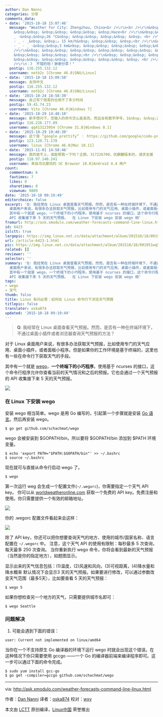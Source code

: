 ```yaml
---
author: Dan Nanni
categories: 分享
comments_data:
- date: '2015-10-18 15:07:46'
  message: "Weather for City: Zhengzhou, China<br />\r\n<br />\r\n&nbsp; &nbsp;&nbsp;
    &nbsp;&nbsp; &nbsp;&nbsp; &nbsp;&nbsp; &nbsp;Haze<br />\r\n&nbsp;&nbsp;_ - _ -
    _ -&nbsp;&nbsp;26 °C&nbsp; &nbsp;&nbsp; &nbsp;&nbsp; &nbsp; <br />\r\n&nbsp; &nbsp;_
    - _ - _&nbsp; &nbsp;↙ 15 km/h&nbsp; &nbsp;&nbsp; &nbsp;<br />\r\n&nbsp;&nbsp;_
    - _ - _ -&nbsp;&nbsp;3 km&nbsp; &nbsp;&nbsp; &nbsp;&nbsp; &nbsp;&nbsp;&nbsp;<br
    />\r\n&nbsp; &nbsp;&nbsp; &nbsp;&nbsp; &nbsp;&nbsp; &nbsp;&nbsp; &nbsp;0.0 mm&nbsp;
    &nbsp;&nbsp; &nbsp;&nbsp; &nbsp;<br />\r\n&nbsp; &nbsp;&nbsp; &nbsp;&nbsp; &nbsp;&nbsp;
    &nbsp;&nbsp; &nbsp;&nbsp; &nbsp;&nbsp; &nbsp;&nbsp; &nbsp; <br />\r\n<br />\r\n<br
    />\r\n：》 不错的哈！谢谢分享！"
  postip: 116.255.132.12
  username: netb2c [Chrome 46.0|GNU/Linux]
- date: '2015-10-18 15:09:58'
  message: 支持中文
  postip: 116.255.132.12
  username: netb2c [Chrome 46.0|GNU/Linux]
- date: '2015-10-24 18:58:39'
  message: 自己写个简易的也用不了多少时间
  postip: 59.45.74.23
  username: Vito [Chrome 46.0|Windows 7]
- date: '2015-10-29 14:48:10'
  message: 新手想问下，您输入的命令怎么能高亮，而且会有数字序号，1&nbsp; &nbsp;2&nbsp; &nbsp;&nbsp;&nbsp;3
  postip: 116.226.177.89
  username: qq413123954 [Chrome 31.0|Windows 8.1]
- date: '2015-10-29 19:48:30'
  message: 这个是 “google prettify” ： https://github.com/google/code-prettify 不过也有不少问题。。
  postip: 123.120.71.178
  username: linux [Chrome 46.0|Mac 10.11]
- date: '2015-11-01 14:58:46'
  message: 我的装不上，谁能帮我一下吗？企鹅，317226700，优麒麟版本的，请求支援
  postip: 110.97.140.241
  username: 来自河北廊坊的 UC Browser 10.8|Android 4.4 用户
count:
  commentnum: 6
  favtimes: 7
  likes: 0
  sharetimes: 0
  viewnum: 9889
date: '2015-10-18 09:19:49'
editorchoice: false
excerpt: 'Q: 我经常在 Linux 桌面查看天气预报。然而，是否有一种在终端环境下，不通过桌面小插件或者浏览器查询天气预报的方法？  对于 Linux
  桌面用户来说，有很多办法获取天气预报，比如使用专门的天气应用、桌面小插件，或者面板小程序。但是如果你的工作环境是基于终端的，这里也有一些在命令行下获取天气的手段。
  其中有一个就是 wego，一个终端下的小巧程序。使用基于 ncurses 的接口，这个命令行程序允许你查看当前的天气情况和之后的预报。它也会通过一个天气预报的
  API 收集接下来 5 天的天气预报。  在 Linux 下安装 wego 安装 wego 相'
fromurl: http://ask.xmodulo.com/weather-forecasts-command-line-linux.html
id: 6423
islctt: true
largepic: https://img.linux.net.cn/data/attachment/album/201510/18/091951wq5akgr42o1dgdkc.jpg
url: /article-6423-1.html
pic: https://img.linux.net.cn/data/attachment/album/201510/18/091951wq5akgr42o1dgdkc.jpg.thumb.jpg
related: []
reviewer: ''
selector: ''
summary: 'Q: 我经常在 Linux 桌面查看天气预报。然而，是否有一种在终端环境下，不通过桌面小插件或者浏览器查询天气预报的方法？  对于 Linux
  桌面用户来说，有很多办法获取天气预报，比如使用专门的天气应用、桌面小插件，或者面板小程序。但是如果你的工作环境是基于终端的，这里也有一些在命令行下获取天气的手段。
  其中有一个就是 wego，一个终端下的小巧程序。使用基于 ncurses 的接口，这个命令行程序允许你查看当前的天气情况和之后的预报。它也会通过一个天气预报的
  API 收集接下来 5 天的天气预报。  在 Linux 下安装 wego 安装 wego 相'
tags:
- wego
- 天气
thumb: false
title: Linux 有问必答：如何在 Linux 命令行下浏览天气预报
titlepic: false
translator: oska874
updated: '2015-10-18 09:19:49'
---
```



> 
> **Q**: 我经常在 Linux 桌面查看天气预报。然而，是否有一种在终端环境下，不通过桌面小插件或者浏览器查询天气预报的方法？
> 
> 
> 


对于 Linux 桌面用户来说，有很多办法获取天气预报，比如使用专门的天气应用、桌面小插件，或者面板小程序。但是如果你的工作环境是基于终端的，这里也有一些在命令行下获取天气的手段。


其中有一个就是 [wego](https://github.com/schachmat/wego)，**一个终端下的小巧程序**。使用基于 ncurses 的接口，这个命令行程序允许你查看当前的天气情况和之后的预报。它也会通过一个天气预报的 API 收集接下来 5 天的天气预报。


![](/data/attachment/album/201510/18/091951wq5akgr42o1dgdkc.jpg)


### 在 Linux 下安装 wego


安装 wego 相当简单。wego 是用 Go 编写的，引起第一个步骤就是安装 [Go 语言](http://ask.xmodulo.com/install-go-language-linux.html)。然后再安装 wego。



```
$ go get github.com/schachmat/wego

```

wego 会被安装到 $GOPATH/bin，所以要将 $GOPATH/bin 添加到 $PATH 环境变量。



```
$ echo 'export PATH="$PATH:$GOPATH/bin"' >> ~/.bashrc
$ source ~/.bashrc

```

现在就可与直接从命令行启动 wego 了。



```
$ wego

```

第一次运行 weg 会生成一个配置文件(`~/.wegorc`)，你需要指定一个天气 API key。 你可以从 [worldweatheronline.com](https://developer.worldweatheronline.com/auth/register) 获取一个免费的 API key。免费注册和使用。你只需要提供一个有效的邮箱地址。


![](/data/attachment/album/201510/18/091951ngjeu3nqpguq0gg1.jpg)


你的 .wegorc 配置文件看起来会这样：


![](/data/attachment/album/201510/18/091952ba4rfq56law6wduk.jpg)


除了 API key，你还可以把你想要查询天气的地方、使用的城市/国家名称、语言配置在 `~/.wegorc` 中。 注意，这个天气 API 的使用有限制：每秒最多 5 次查询，每天最多 250 次查询。 当你重新执行 wego 命令，你将会看到最新的天气预报（当然是你的指定地方），如题图显示。


显示出来的天气信息包括：(1)温度，(2)风速和风向，(3)可视距离，(4)降水量和降水概率 默认情况下会显示3 天的天气预报。如果要进行修改，可以通过参数改变天气范围（最多5天），比如要查看 5 天的天气预报：



```
$ wego 5

```

如果你想检查另一个地方的天气，只需要提供城市名即可：



```
$ wego Seattle

```

### 问题解决


1. 可能会遇到下面的错误：



```
user: Current not implemented on linux/amd64

```

当你在一个不支持原生 Go 编译器的环境下运行 wego 时就会出现这个错误。在这种情况下你只需要使用 gccgo ——一个 Go 的编译器前端来编译程序即可。这一步可以通过下面的命令完成。



```
$ sudo yum install gcc-go
$ go get -compiler=gccgo github.com/schachmat/wego

```



---


via: <http://ask.xmodulo.com/weather-forecasts-command-line-linux.html>


作者：[Dan Nanni](http://ask.xmodulo.com/author/nanni) 译者：[oska874](https://github.com/oska874) 校对：[wxy](https://github.com/wxy)


本文由 [LCTT](https://github.com/LCTT/TranslateProject) 原创编译，[Linux中国](https://linux.cn/) 荣誉推出